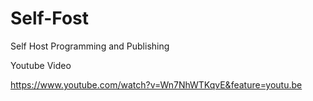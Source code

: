 # Self-Fost
Self Host Programming and Publishing


Youtube Video

https://www.youtube.com/watch?v=Wn7NhWTKqvE&feature=youtu.be